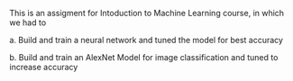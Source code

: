 This is an assigment for Intoduction to Machine Learning course, in which we had to 

a. Build and train a neural network and tuned the model for best accuracy

b. Build and train an AlexNet Model for image classification and tuned to increase accuracy
